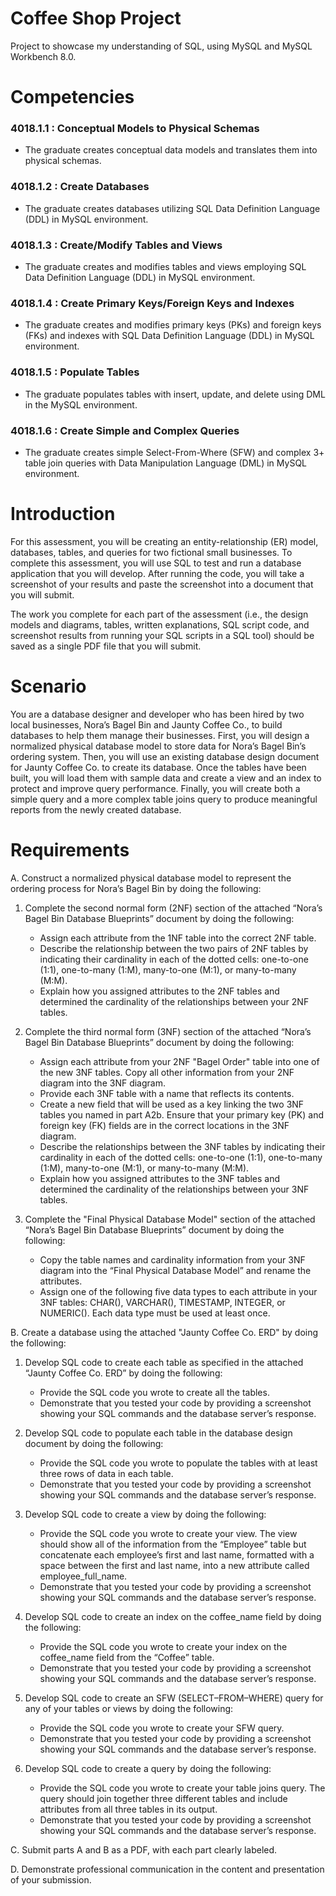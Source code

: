 # Coffee Shop Project
Project to showcase my understanding of SQL, using MySQL and MySQL Workbench 8.0.

# Competencies

### 4018.1.1 : Conceptual Models to Physical Schemas

 - The graduate creates conceptual data models and translates them into physical schemas.

### 4018.1.2 : Create Databases

 - The graduate creates databases utilizing SQL Data Definition Language (DDL) in MySQL environment.

### 4018.1.3 : Create/Modify Tables and Views

 - The graduate creates and modifies tables and views employing SQL Data Definition Language (DDL) in MySQL environment.

### 4018.1.4 : Create Primary Keys/Foreign Keys and Indexes

 - The graduate creates and modifies primary keys (PKs) and foreign keys (FKs) and indexes with SQL Data Definition Language (DDL) in MySQL environment.

### 4018.1.5 : Populate Tables

 - The graduate populates tables with insert, update, and delete using DML in the MySQL environment.

### 4018.1.6 : Create Simple and Complex Queries

 - The graduate creates simple Select-From-Where (SFW) and complex 3+ table join queries with Data Manipulation Language (DML) in MySQL environment.


# Introduction


For this assessment, you will be creating an entity-relationship (ER) model, databases, tables, and queries for two fictional small businesses. To complete this assessment, you will use SQL to test and run a database application that you will develop. After running the code, you will take a screenshot of your results and paste the screenshot into a document that you will submit.

The work you complete for each part of the assessment (i.e., the design models and diagrams, tables, written explanations, SQL script code, and screenshot results from running your SQL scripts in a SQL tool) should be saved as a single PDF file that you will submit.

# Scenario


You are a database designer and developer who has been hired by two local businesses, Nora’s Bagel Bin and Jaunty Coffee Co., to build databases to help them manage their businesses. First, you will design a normalized physical database model to store data for Nora’s Bagel Bin’s ordering system. Then, you will use an existing database design document for Jaunty Coffee Co. to create its database. Once the tables have been built, you will load them with sample data and create a view and an index to protect and improve query performance. Finally, you will create both a simple query and a more complex table joins query to produce meaningful reports from the newly created database.


# Requirements


A. Construct a normalized physical database model to represent the ordering process for Nora’s Bagel Bin by doing the following:

1. Complete the second normal form (2NF) section of the attached “Nora’s Bagel Bin Database Blueprints” document by doing the following:
   - Assign each attribute from the 1NF table into the correct 2NF table.
   - Describe the relationship between the two pairs of 2NF tables by indicating their cardinality in each of the dotted cells: one-to-one (1:1), one-to-many (1:M), many-to-one (M:1), or many-to-many (M:M).
   - Explain how you assigned attributes to the 2NF tables and determined the cardinality of the relationships between your 2NF tables.

2. Complete the third normal form (3NF) section of the attached “Nora’s Bagel Bin Database Blueprints” document by doing the following:
   - Assign each attribute from your 2NF "Bagel Order" table into one of the new 3NF tables. Copy all other information from your 2NF diagram into the 3NF diagram.
   - Provide each 3NF table with a name that reflects its contents.
   - Create a new field that will be used as a key linking the two 3NF tables you named in part A2b. Ensure that your primary key (PK) and foreign key (FK) fields are in the correct locations in the 3NF diagram.
   - Describe the relationships between the 3NF tables by indicating their cardinality in each of the dotted cells: one-to-one (1:1), one-to-many (1:M), many-to-one (M:1), or many-to-many (M:M).
   - Explain how you assigned attributes to the 3NF tables and determined the cardinality of the relationships between your 3NF tables.

3. Complete the "Final Physical Database Model" section of the attached “Nora’s Bagel Bin Database Blueprints” document by doing the following:
   - Copy the table names and cardinality information from your 3NF diagram into the “Final Physical Database Model” and rename the attributes.
   - Assign one of the following five data types to each attribute in your 3NF tables: CHAR(), VARCHAR(), TIMESTAMP, INTEGER, or NUMERIC(). Each data type must be used at least once.

B. Create a database using the attached "Jaunty Coffee Co. ERD" by doing the following:

1. Develop SQL code to create each table as specified in the attached “Jaunty Coffee Co. ERD” by doing the following:

   - Provide the SQL code you wrote to create all the tables.
   - Demonstrate that you tested your code by providing a screenshot showing your SQL commands and the database server’s response.

2. Develop SQL code to populate each table in the database design document by doing the following:
   - Provide the SQL code you wrote to populate the tables with at least three rows of data in each table.
   - Demonstrate that you tested your code by providing a screenshot showing your SQL commands and the database server’s response.

3. Develop SQL code to create a view by doing the following:
   - Provide the SQL code you wrote to create your view. The view should show all of the information from the “Employee” table but concatenate each employee’s first and last name, formatted with a space between the first and last name, into a new attribute called employee_full_name.
   - Demonstrate that you tested your code by providing a screenshot showing your SQL commands and the database server’s response.

4. Develop SQL code to create an index on the coffee_name field by doing the following:
   - Provide the SQL code you wrote to create your index on the coffee_name field from the “Coffee” table.
   - Demonstrate that you tested your code by providing a screenshot showing your SQL commands and the database server’s response.

5. Develop SQL code to create an SFW (SELECT–FROM–WHERE) query for any of your tables or views by doing the following:
   - Provide the SQL code you wrote to create your SFW query.
   - Demonstrate that you tested your code by providing a screenshot showing your SQL commands and the database server’s response.

6. Develop SQL code to create a query by doing the following:
   - Provide the SQL code you wrote to create your table joins query. The query should join together three different tables and include attributes from all three tables in its output.
   - Demonstrate that you tested your code by providing a screenshot showing your SQL commands and the database server’s response.

C. Submit parts A and B as a PDF, with each part clearly labeled.

D. Demonstrate professional communication in the content and presentation of your submission.
